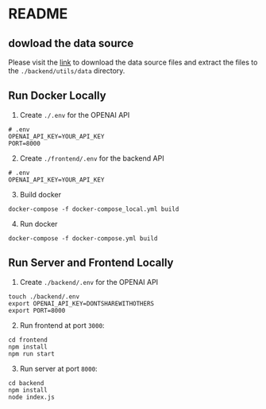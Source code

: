 # README
## dowload the data source
Please visit the [link](https://drive.google.com/file/d/1H8j2VJbSCbxZRNkRrEVNpN8O-FlHZWp3/view?usp=drive_link) to download the data source files and extract the files to the `./backend/utils/data` directory.

## Run Docker Locally
1. Create `./.env` for the OPENAI API

```
# .env
OPENAI_API_KEY=YOUR_API_KEY
PORT=8000
```

2. Create `./frontend/.env` for the backend API

```
# .env
OPENAI_API_KEY=YOUR_API_KEY
```
3. Build docker
```
docker-compose -f docker-compose_local.yml build
```
4. Run docker
```
docker-compose -f docker-compose.yml build
```

## Run Server and Frontend Locally
1. Create `./backend/.env` for the OPENAI API

```
touch ./backend/.env
export OPENAI_API_KEY=DONTSHAREWITHOTHERS
export PORT=8000
```

2. Run frontend at port `3000`:
```
cd frontend
npm install
npm run start
```

3. Run server at port `8000`:

```
cd backend
npm install
node index.js
```
